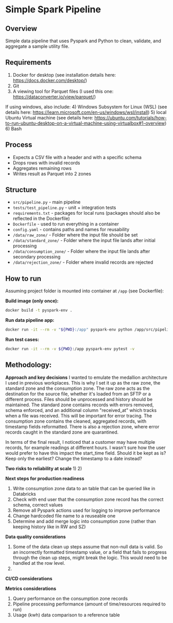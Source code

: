 # Simple Spark Pipeline

## Overview
Simple data pipeline that uses Pyspark and Python to clean, validate, and aggregate a sample utility file.

## Requirements
1) Docker for desktop (see installation details here: https://docs.docker.com/desktop/)
2) Git 
3) A viewing tool for Parquet files (I used this one: https://dataconverter.io/view/parquet/)

If using windows, also include:
4) Windows Subsystem for Linux (WSL) (see details here: https://learn.microsoft.com/en-us/windows/wsl/install)
5) local Ubuntu Virtual machine (see details here: https://ubuntu.com/tutorials/how-to-run-ubuntu-desktop-on-a-virtual-machine-using-virtualbox#1-overview)
6) Bash 

## Process
- Expects a CSV file with a header and with a specific schema
- Drops rows with invalid records
- Aggregates remaining rows
- Writes result as Parquet into 2 zones

## Structure
- `src/pipeline.py` - main pipeline
- `tests/test_pipeline.py` - unit + integration tests
- `requirements.txt` - packages for local runs (packages should also be reflected in the Dockerfile)
- `Dockerfile` - used to run everything in a container
- `config.yaml` - contains paths and names for reusability
- `/data/raw_zone/` - Folder where the input file should be set
- `/data/standard_zone/` - Folder where the input file lands after initial processing
- `/data/consumption_zone/` - Folder where the input file lands after secondary processing
- `/data/rejection_zone/` - Folder where invalid records are rejected

## How to run
Assuming project folder is mounted into container at `/app` (see Dockerfile):

**Build image (only once):**
```bash
docker build -t pyspark-env .
```

**Run data pipeline app:**
```bash
docker run -it --rm -v "${PWD}:/app" pyspark-env python /app/src/pipeline.py
```

**Run test cases:**
```bash
docker run -it --rm -v ${PWD}:/app pyspark-env pytest -v
```

## Methodology: 

**Approach and key decisions**
I wanted to emulate the medallion architecture I used in previous workplaces. This is why I set it up as the raw zone, the standard zone and the consumption zone.
The raw zone acts as the destination for the source file, whether it's loaded from an SFTP or a different process. Files should be unprocessed and history should be maintained.
The standard zone contains records with errors removed, schema enforced, and an additional column "received_at" which tracks when a file was received. This will be important for error tracing.
The consumption zone contains the cleaned, aggregated records, with timestamp fields reformatted.
There is also a rejection zone, where error records caught in the standard zone are quarantined.

In terms of the final result, I noticed that a customer may have multiple records, for example readings at different hours. I wasn't sure how the user would prefer to have this impact the start_time field. Should it be kept as is? Keep only the earliest? Change the timestamp to a date instead?

**Two risks to reliability at scale**
1)
2)

**Next steps for production readiness**
1) Write consumption zone data to an table that can be queried like in Databricks
2) Check with end user that the consumption zone record has the correct schema, correct values
3) Remove all Pyspark actions used for logging to improve performance
4) Change hardcoded file name to a reuseable one
5) Determine and add merge logic into consumption zone (rather than keeping history like in RW and SZ)

**Data quality considerations**
1) Some of the data clean up steps assume that non-null data is valid. So an incorrectly formatted timestamp value, or a field that fails to progress through the clean up steps, might break the logic. This would need to be handled at the row level.
2) 

**CI/CD considerations**

**Metrics considerations**
1) Query performance on the consumption zone records
2) Pipeline processing performance (amount of time/resources required to run)
3) Usage (kwh) data comparison to a reference table